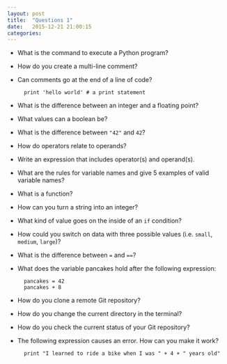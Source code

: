 ```yaml
---
layout: post
title:  "Questions 1"
date:   2015-12-21 21:00:15
categories: 
---
```


- What is the command to execute a Python program?
- How do you create a multi-line comment?
- Can comments go at the end of a line of code?

        print 'hello world' # a print statement

- What is the difference between an integer and a floating point?
- What values can a boolean be?
- What is the difference between `"42"` and `42`?
- How do operators relate to operands?
- Write an expression that includes operator(s) and operand(s).
- What are the rules for variable names and give 5 examples of valid variable
    names?
- What is a function?
- How can you turn a string into an integer?
- What kind of value goes on the inside of an `if` condition?
- How could you switch on data with three possible values (i.e. `small`, `medium`, `large`)?
- What is the difference between `=` and `==`?
- What does the variable pancakes hold after the following expression:

        pancakes = 42
        pancakes + 8

- How do you clone a remote Git repository?
- How do you change the current directory in the terminal?
- How do you check the current status of your Git repository?
- The following expression causes an error. How can you make it work?

        print "I learned to ride a bike when I was " + 4 + " years old"
